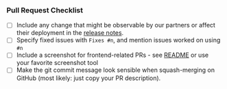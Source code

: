 

### Pull Request Checklist

- [ ] Include any change that might be observable by our partners or affect their deployment in the [release notes](https://github.com/DACH-NY/canton-network-node/blob/main/cluster/images/docs/src/release_notes.rst).
- [ ] Specify fixed issues with `Fixes #n`, and mention issues worked on using `#n`
- [ ] Include a screenshot for frontend-related PRs - see [README](https://github.com/DACH-NY/canton-network-node#running-and-debugging-integration-tests) or use your favorite screenshot tool
- [ ] Make the git commit message look sensible when squash-merging on GitHub (most likely: just copy your PR description).

